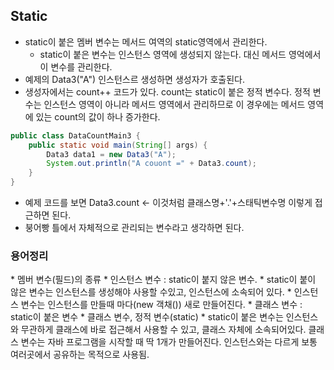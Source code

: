 <h2>Static</h2>

* static이 붙은 멤버 변수는 메서드 여역의 static영역에서 관리한다.
  * static이 붙은 변수는 인스턴스 영역에 생성되지 않는다. 대신 메서드 영억에서 이 변수를 관리한다.
* 예제의 Data3("A") 인스턴스르 생성하면 생성자가 호출된다.
* 생성자에서는 count++ 코드가 있다. count는 static이 붙은 정적 변수다. 정적 변수는 인스턴스 영역이 아니라
메서드 영역에서 관리하므로 이 경우에는 메서드 영역에 있는 count의 값이 하나 증가한다.

```java
public class DataCountMain3 {
    public static void main(String[] args) {
        Data3 data1 = new Data3("A");
        System.out.println("A couont =" + Data3.count);
    }
}
```
* 예제 코드를 보면 Data3.count <- 이것처럼 클래스명+'.'+스태틱변수명 이렇게 접근하면 된다.
* 붕어빵 틀에서 자체적으로 관리되는 변수라고 생각하면 된다.

<h3>용어정리</h3>
* 멤버 변수(필드)의 종류
  * 인스턴스 변수 : static이 붙지 않은 변수.
    * static이 붙이 않은 변수는 인스턴스를 생성해야 사용할 수있고, 인스턴스에 소속되어 있다.
    * 인스턴스 변수는 인스턴스를 만들때 마다(new 객채()) 새로 만들어진다.
  * 클래스 변수 : static이 붙은 변수
    * 클래스 변수, 정적 변수(static)
    * static이 붙은 변수는 인스턴스와 무관하게 클래스에 바로 접근해서 사용할 수 있고, 클래스 자체에
    소속되어있다. 클래스 변수는 자바 프로그램을 시작할 때 딱 1개가 만들어진다. 인스턴스와는 다르게 보통 여러곳에서 공유하는 목적으로 사용됨.
